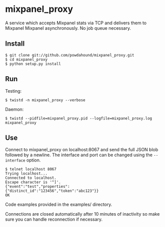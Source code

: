 mixpanel_proxy
==============

A service which accepts Mixpanel stats via TCP and delivers them to Mixpanel Mixpanel asynchronously. No job queue necessary.


Install
-------

    $ git clone git://github.com/powdahound/mixpanel_proxy.git
    $ cd mixpanel_proxy
    $ python setup.py install


Run
---

Testing:

    $ twistd -n mixpanel_proxy --verbose

Daemon:

    $ twistd --pidfile=mixpanel_proxy.pid --logfile=mixpanel_proxy.log mixpanel_proxy


Use
---

Connect to mixpanel_proxy on localhost:8067 and send the full JSON blob followed by a newline. The interface and port can be changed using the `--interface` option.

    $ telnet localhost 8067
    Trying localhost...
    Connected to localhost.
    Escape character is '^]'.
    {"event":"test","properties":{"distinct_id":"123456","token":"abc123"}}
    OK

Code examples provided in the examples/ directory.

Connections are closed automatically after 10 minutes of inactivity so make sure you can handle reconnection if necessary.
